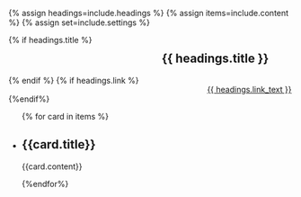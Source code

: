 {% assign headings=include.headings %}
{% assign items=include.content %}
{% assign set=include.settings %}

<div class="grid-container">
  <div class="card-group__header" style="display: grid; grid-template-columns: auto auto;">
    {% if headings.title %}<h2>{{ headings.title }}</h2>{% endif %}
    {% if headings.link %}
    <div class="card-group-morelink" style="margin-top: 1rem; justify-self: end;"><a href="{{ headings.link }}">{{ headings.link_text }}</a></div>
    {%endif%}
  </div>
    <div class="">
        <ul class="usa-card-group">
          {% for card in items %}
        <li class="usa-card tablet:grid-col-4">
            <div class="{{card.campaign-class}} overlay">
              <div class="usa-card__header">
                  <h2 class="usa-card__heading">{{card.title}}</h2>
              </div>
            </div>
            <div class="campaign-card-text">
              <p>{{card.content}}</p>
            </div>
        </li>
        {%endfor%}
        </ul>
    </div>
  </div>